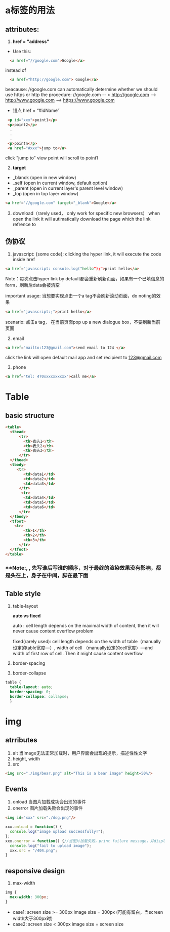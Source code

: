 #  a标签的用法
## attributes: 
1. **href = "address"**

  - Use this:
  ```html
    <a href="//google.com">Google</a>
  ```
  instead of 
  ```html
    <a href="http://google.com"> Google</a>
  ```
  beacause:
  //google.com can automatically determine whether we should use https or http
  the procedure:
  //google.com -- > http://google.com --> http://www.google.com --> https://www.google.com

  - 锚点 href = “#idName”
  ```html
   <p id="xxx">point1</p>
   <p>point2</p>
    .
    .
    .
   <p>pointn</p>
   <a href="#xxx">jump to</a>
  ```
  click "jump to" view point will scroll to point1 
   
 2. **target**
  - _blanck (open in new window)
  - _self (open in current window, default option)
  - _parent (open in current layer's parent level window)
  - _top (open in top layer window)
  ```html
  <a href="//google.com" target="_blank">Google</a>
  ```
 3.  download（rarely used， only work for specific new browsers）
   when open the link it will autimatically download the page which the link refrence to
 ##  伪协议
 1. javascript: {some code};
   clicking the hyper link, it will execute the code inside href
   ```html
   <a href="javascript: console.log("hello");">print hello</a>
   ```
   Note：每次点击hyper link by default都会重新刷新页面，如果有一个已填信息的form，刷新后data会被清空
   
   important usage: 当想要实现点击一个a tag不会刷新滚动页面，do noting的效果
   ```html
   <a href="javascript:;">print hello</a>
   ```
   scenario:
   点击a tag， 在当前页面pop up a new dialogue box，不要刷新当前页面
    
2. email
```html
<a href="mailto:123@gmail.com">send email to 124 </a>
```
click the link will open default mail app and set recipient to 123@gmail.com

3. phone
```html
<a href="tel: 470xxxxxxxxxx">call me</a>
```

#  Table
## basic structure
```html
<table>
  <thead>
      <tr>
        <th>表头1</th>
        <th>表头2</th>
        <th>表头3</th>
      </tr>
  </thead>
  <tbody>
     <tr>
        <td>data1</td>
        <td>data2</td>
        <td>data3</td>
      </tr>
       <tr>
        <td>data4</td>
        <td>data5</td>
        <td>data6</td>
      </tr>
  </tbody>
  <tfoot>
    <tr>
        <th>1</th>
        <th>2</th>
        <th>3</th>
      </tr>
  </tfoot>
</table>  
```
### **Note:<thead>, <tbody>, <tfoot>先写谁后写谁的顺序，对于最终的渲染效果没有影响，都是头在上，身子在中间，脚在最下面
## Table style　
  1. table-layout
  
     **auto vs fixed**
     
     auto : cell length depends on the maximal width of content, then it will never cause content overflow problem
     
     fixed(rarely used): cell length depends on the width of table（manually设定的table宽度—）, 
            width of cell （manually设定的cell宽度）—and width of first row of cell. Then it might cause content overflow
     
  2. border-spacing
  3. border-collapse
  
  ```css
  table {
    table-layout: auto;
    border-spacing: 0;
    border-collapse: collapse;
    }
  ```
  
# img
## atrributes
  1. alt 当image无法正常加载时，用户界面会出现的提示，描述性性文字
  2. height, width 
  3. src
  ```html
  <img src="./img/bear.png" alt="This is a bear image" height=50%/>
  ```
  
## Events
  1. onload 当图片加载成功会出现的事件
  2. onerror 图片加载失败会出现的事件
  ```html
  <img id="xxx" src="./dog.png"/>
  ```
  ```javascript
  xxx.onload = function() {
    console.log("image upload successfully!");
  };
  xxx.onerror = function() {//当图片加载失败，print failure message，并display 404图片
    console.log("fail to upload image");
    xxx.src = "/404.png";
  }
 ```
## responsive design
1. max-width 
```css
img {
  max-width: 300px;
}
```
* case1: screen size >= 300px
         image size = 300px (可能有留白，当screen width大于300px时)
* case2: screen size < 300px
         image size = screen size
         
         
         


  
